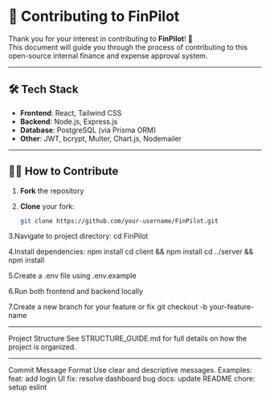 # 🤝 Contributing to FinPilot

Thank you for your interest in contributing to **FinPilot**! 🚀  
This document will guide you through the process of contributing to this open-source internal finance and expense approval system.

----------------------------------------

## 🛠 Tech Stack

- **Frontend**: React, Tailwind CSS
- **Backend**: Node.js, Express.js
- **Database**: PostgreSQL (via Prisma ORM)
- **Other**: JWT, bcrypt, Multer, Chart.js, Nodemailer

----------------------------------------

## 🧑‍💻 How to Contribute

1. **Fork** the repository

2. **Clone** your fork:  
   ```bash
   git clone https://github.com/your-username/FinPilot.git

3.Navigate to project directory:
    cd FinPilot 

4.Install dependencies:
    npm install
    cd client && npm install
    cd ../server && npm install

5.Create a .env file using .env.example

6.Run both frontend and backend locally

7.Create a new branch for your feature or fix
    git checkout -b your-feature-name

----------------------------------------

Project Structure
   See STRUCTURE_GUIDE.md for full details on how the project is organized.

----------------------------------------

Commit Message Format
    Use clear and descriptive messages.
    Examples:
        feat: add login UI
        fix: resolve dashboard bug
        docs: update README
        chore: setup eslint




